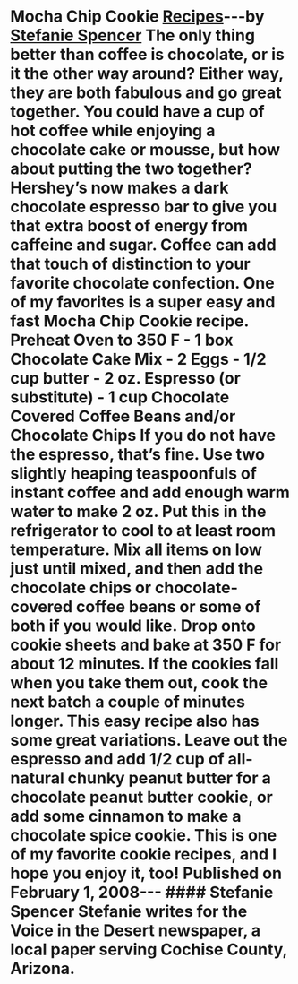 # Mocha Chip Cookie [Recipes](https://ineedcoffee.com/section/coffee-recipes/)---by [Stefanie Spencer](https://ineedcoffee.com/by/stefanie-spencer/) The only thing better than coffee is chocolate, or is it the other way around? Either way, they are both fabulous and go great together. You could have a cup of hot coffee while enjoying a chocolate cake or mousse, but how about putting the two together? Hershey’s now makes a dark chocolate espresso bar to give you that extra boost of energy from caffeine and sugar. Coffee can add that touch of distinction to your favorite chocolate confection. One of my favorites is a super easy and fast Mocha Chip Cookie recipe. Preheat Oven to 350 F - 1 box Chocolate Cake Mix - 2 Eggs - 1/2 cup butter - 2 oz. Espresso (or substitute) - 1 cup Chocolate Covered Coffee Beans and/or Chocolate Chips If you do not have the espresso, that’s fine. Use two slightly heaping teaspoonfuls of instant coffee and add enough warm water to make 2 oz. Put this in the refrigerator to cool to at least room temperature. Mix all items on low just until mixed, and then add the chocolate chips or chocolate-covered coffee beans or some of both if you would like. Drop onto cookie sheets and bake at 350 F for about 12 minutes. If the cookies fall when you take them out, cook the next batch a couple of minutes longer. This easy recipe also has some great variations. Leave out the espresso and add 1/2 cup of all-natural chunky peanut butter for a chocolate peanut butter cookie, or add some cinnamon to make a chocolate spice cookie. This is one of my favorite cookie recipes, and I hope you enjoy it, too! Published on February 1, 2008--- #### Stefanie Spencer Stefanie writes for the Voice in the Desert newspaper, a local paper serving Cochise County, Arizona.
